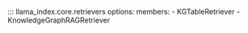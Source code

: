 ::: llama_index.core.retrievers
    options:
      members:
        - KGTableRetriever
        - KnowledgeGraphRAGRetriever
